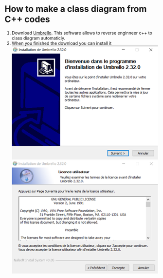# How to make a class diagram from C++ codes

1. Download [Umbrello](https://umbrello.kde.org/installation.php).
   This software allows to reverse enginneer c++ to class diagram automaticly.
2. When you finished the download you can install it ![Image](pictureSteps/u1.png) ![Image](pictureSteps/u2.png)
